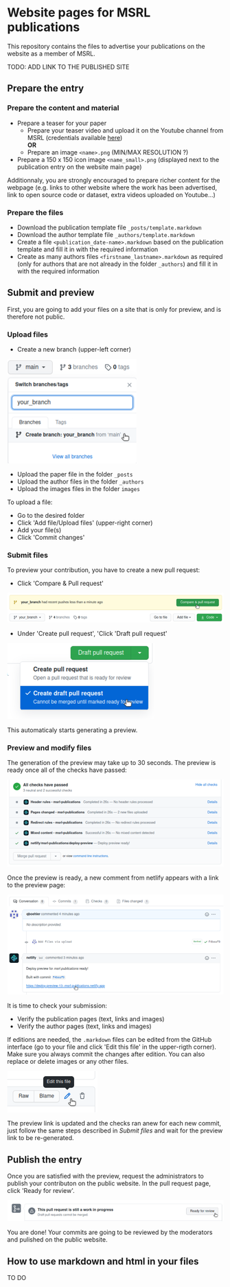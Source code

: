 # Website pages for MSRL publications 

This repository contains the files to advertise your publications on the website as a member of MSRL.

TODO: ADD LINK TO THE PUBLISHED SITE

## Prepare the entry

### Prepare the content and material

- Prepare a teaser for your paper
   - Prepare your teaser video and upload it on the Youtube channel from MSRL (credentials available [here](https://wiki.msrl.ethz.ch/index.php/MSRL_Members:Youtube)) <br>
   **OR**
   - Prepare an image ```<name>.png```  (MIN/MAX RESOLUTION ?) 
- Prepare a 150 x 150 icon image ```<name_small>.png``` (displayed next to the publication entry on the website main page)

Additionnaly, you are strongly encouraged to prepare richer content for the webpage (e.g. links to other website where the work has been advertised, link to open source code or dataset, extra videos uploaded on Youtube...)

### Prepare the files

- Download the publication template file ```_posts/template.markdown```
- Download the author template file ```_authors/template.markdown```
- Create a file ```<publication_date-name>.markdown``` based on the publication template and fill it in with the required information
- Create as many authors files ```<firstname_lastname>.markdown``` as required (only for authors that are not already in the folder ```_authors```) and fill it in with the required information

## Submit and preview

First, you are going to add your files on a site that is only for preview, and is therefore not public.

### Upload files

- Create a new branch (upper-left corner)

![New branch](documentation/new_branch.png)

- Upload the paper file in the folder ```_posts``` 
- Upload the author files in the folder ```_authors```
- Upload the images files in the folder ```images```

To upload a file:
- Go to the desired folder
- Click 'Add file/Upload files' (upper-right corner)
- Add your file(s)
- Click 'Commit changes'

### Submit files

To preview your contribution, you have to create a new pull request:

- Click 'Compare & Pull request'

![New PR](documentation/create_pr.png)

- Under 'Create pull request', 'Click 'Draft pull request'

![Draft PR](documentation/draft_pr.png)

This automaticaly starts generating a preview.

### Preview and modify files

The generation of the preview may take up to 30 seconds. The preview is ready once all of the checks have passed:

![Checks](documentation/checks.png)

Once the preview is ready, a new comment from netlify appears with a link to the preview page: 

![Link for preview](documentation/preview.png)

It is time to check your submission:
- Verify the publication pages (text, links and images)
- Verify the author pages (text, links and images)

If editions are needed, the ```.markdown``` files can be edited from the GitHub interface (go to your file and click 'Edit this file' in the upper-rigth corner). Make sure you always commit the changes after edition. You can also replace or delete images or any other files.

![Edit MD](documentation/edit_md.png)

The preview link is updated and the checks ran anew for each new commit, just follow the same steps described in *Submit files* and wait for the preview link to be re-generated.

## Publish the entry

Once you are satisfied with the preview, request the administrators to publish your contributon on the public website. In the pull request page, click 'Ready for review'. 

![Submit for review](documentation/review_pr.png)

You are done! Your commits are going to be reviewed by the moderators and pulished on the public website.

## How to use markdown and html in your files

TO DO
